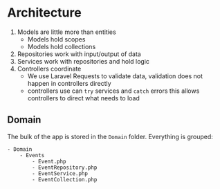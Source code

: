 # Architecture

1. Models are little more than entities
   -  Models hold scopes
   -  Models hold collections
2. Repositories work with input/output of data
3. Services work with repositories and hold logic
4. Controllers coordinate
   -  We use Laravel Requests to validate data, validation does not happen in controllers directly
   -  controllers use can `try` services and `catch` errors this allows controllers to direct what needs to load

## Domain

The bulk of the app is stored in the `Domain` folder. Everything is grouped:

```
- Domain
    - Events
        - Event.php
        - EventRepository.php
        - EventService.php
        - EventCollection.php
```
